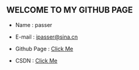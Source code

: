 ﻿WELCOME TO MY GITHUB PAGE
---

* Name : passer  
* E-mail : ipasser@sina.cn
* Github Page : [Click Me](icankeep.github.io)
* CSDN : [Click Me](https://blog.csdn.net/coderDogg)
